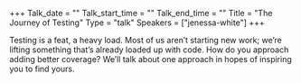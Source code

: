 +++
Talk_date = ""
Talk_start_time = ""
Talk_end_time = ""
Title = "The Journey of Testing"
Type = "talk"
Speakers = ["jenessa-white"]
+++

Testing is a feat, a heavy load. Most of us aren’t starting new work; we’re lifting something that’s already loaded up with code. How do you approach adding better coverage? We’ll talk about one approach in hopes of inspiring you to find yours.
